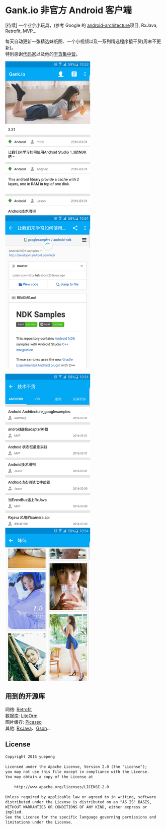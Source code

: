 # Gank.io 非官方 Android 客户端
[待续] 一个业余小玩具，(参考 Google 的 [android-architecture](https://github.com/googlesamples/android-architecture/tree/todo-mvp/)项目, RxJava, Retrofit, MVP...


每天自动更新一张精选妹纸图、一个小视频以及一系列精选程序猿干货(周末不更新)。<br>
特别感谢[代码家](https://github.com/daimajia)以及他的[干货集中营](http://gank.io)。<br>

<img src="/screenshots/screenshot-1.png" alt="screenshot" title="screenshot" width="270" height="486" />   <img src="/screenshots/screenshot-2.png" alt="screenshot" title="screenshot" width="270" height="486" />

<img src="/screenshots/screenshot-3.png" alt="screenshot" title="screenshot" width="270" height="486" />   <img src="/screenshots/screenshot-4.png" alt="screenshot" title="screenshot" width="270" height="486" />


## 用到的开源库
网络: [Retrofit](https://github.com/square/retrofit)<br>
数据库: [LiteOrm](https://github.com/litesuits/android-lite-orm)<br>
图片缓存: [Picasso](https://github.com/square/picasso)<br>
其他: [RxJava](https://github.com/ReactiveX/RxJava)、[Gson](https://github.com/google/gson)...

## License
```
Copyright 2016 yuepeng

Licensed under the Apache License, Version 2.0 (the "License");
you may not use this file except in compliance with the License.
You may obtain a copy of the License at

    http://www.apache.org/licenses/LICENSE-2.0

Unless required by applicable law or agreed to in writing, software
distributed under the License is distributed on an "AS IS" BASIS,
WITHOUT WARRANTIES OR CONDITIONS OF ANY KIND, either express or implied.
See the License for the specific language governing permissions and
limitations under the License.
```
